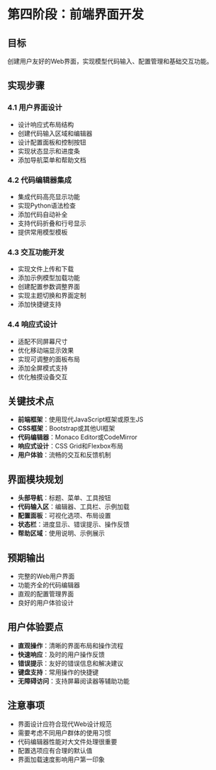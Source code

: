 # 第四阶段：前端界面开发

## 目标
创建用户友好的Web界面，实现模型代码输入、配置管理和基础交互功能。

## 实现步骤

### 4.1 用户界面设计
- 设计响应式布局结构
- 创建代码输入区域和编辑器
- 设计配置面板和控制按钮
- 实现状态显示和进度条
- 添加导航菜单和帮助文档

### 4.2 代码编辑器集成
- 集成代码高亮显示功能
- 实现Python语法检查
- 添加代码自动补全
- 支持代码折叠和行号显示
- 提供常用模型模板

### 4.3 交互功能开发
- 实现文件上传和下载
- 添加示例模型加载功能
- 创建配置参数调整界面
- 实现主题切换和界面定制
- 添加快捷键支持

### 4.4 响应式设计
- 适配不同屏幕尺寸
- 优化移动端显示效果
- 实现可调整的面板布局
- 添加全屏模式支持
- 优化触摸设备交互

## 关键技术点
- **前端框架**：使用现代JavaScript框架或原生JS
- **CSS框架**：Bootstrap或其他UI框架
- **代码编辑器**：Monaco Editor或CodeMirror
- **响应式设计**：CSS Grid和Flexbox布局
- **用户体验**：流畅的交互和反馈机制

## 界面模块规划
- **头部导航**：标题、菜单、工具按钮
- **代码输入区**：编辑器、工具栏、示例加载
- **配置面板**：可视化选项、布局设置
- **状态栏**：进度显示、错误提示、操作反馈
- **帮助区域**：使用说明、示例展示

## 预期输出
- 完整的Web用户界面
- 功能齐全的代码编辑器
- 直观的配置管理界面
- 良好的用户体验设计

## 用户体验要点
- **直观操作**：清晰的界面布局和操作流程
- **快速响应**：及时的用户操作反馈
- **错误提示**：友好的错误信息和解决建议
- **键盘支持**：常用操作的快捷键
- **无障碍访问**：支持屏幕阅读器等辅助功能

## 注意事项
- 界面设计应符合现代Web设计规范
- 需要考虑不同用户群体的使用习惯
- 代码编辑器性能对大文件处理很重要
- 配置选项应有合理的默认值
- 界面加载速度影响用户第一印象
